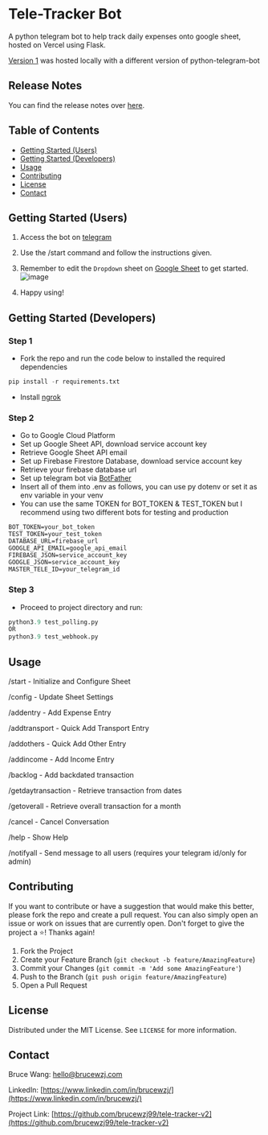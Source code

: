 # Tele-Tracker Bot
A python telegram bot to help track daily expenses onto google sheet, hosted on Vercel using Flask.

[Version 1](https://github.com/brucewzj99/tele-tracker) was hosted locally with a different version of python-telegram-bot

## Release Notes
You can find the release notes over [here](https://github.com/brucewzj99/tele-tracker-v2/blob/master/release_notes.md).

## Table of Contents
- [Getting Started (Users)](#getting-started-users)
- [Getting Started (Developers)](#getting-started-developers)
- [Usage](#usage)
- [Contributing](#contributing)
- [License](#license)
- [Contact](#contact)

## Getting Started (Users)
1. Access the bot on [telegram](https://t.me/telefinance_tracker_bot) 
2. Use the /start command and follow the instructions given.
3. Remember to edit the `Dropdown` sheet on [Google Sheet](https://docs.google.com/spreadsheets/d/1-XVdaeq1qqnLqAttGGzki6NkavqpkKs1n6Elz4GDC2I/edit#gid=612397734) to get started.
![image](https://github.com/brucewzj99/tele-tracker-v2/assets/24997286/c6411808-3740-4454-aada-cd3ff4d8b6f4)

4. Happy using!

## Getting Started (Developers)
### Step 1
* Fork the repo and run the code below to installed the required dependencies
``` python
pip install -r requirements.txt
```
* Install [ngrok](https://ngrok.com/download) 

### Step 2
* Go to Google Cloud Platform
* Set up Google Sheet API, download service account key
* Retrieve Google Sheet API email
* Set up Firebase Firestore Database, download service account key
* Retrieve your firebase database url
* Set up telegram bot via [BotFather](https://t.me/BotFather)
* Insert all of them into .env as follows, you can use py dotenv or set it as env variable in your venv
* You can use the same TOKEN for BOT_TOKEN & TEST_TOKEN but I recommend using two different bots for testing and production

``` .env
BOT_TOKEN=your_bot_token
TEST_TOKEN=your_test_token
DATABASE_URL=firebase_url
GOOGLE_API_EMAIL=google_api_email
FIREBASE_JSON=service_account_key
GOOGLE_JSON=service_account_key
MASTER_TELE_ID=your_telegram_id
```

### Step 3
* Proceed to project directory and run:
``` python
python3.9 test_polling.py
OR
python3.9 test_webhook.py
```

## Usage
/start - Initialize and Configure Sheet

/config - Update Sheet Settings

/addentry - Add Expense Entry

/addtransport - Quick Add Transport Entry

/addothers - Quick Add Other Entry

/addincome - Add Income Entry

/backlog - Add backdated transaction

/getdaytransaction - Retrieve transaction from dates

/getoverall - Retrieve overall transaction for a month

/cancel - Cancel Conversation

/help - Show Help

/notifyall - Send message to all users (requires your telegram id/only for admin)

## Contributing
If you want to contribute or have a suggestion that would make this better, please fork the repo and create a pull request. You can also simply open an issue or work on issues that are currently open.
Don't forget to give the project a ⭐! Thanks again!

1. Fork the Project
2. Create your Feature Branch (`git checkout -b feature/AmazingFeature`)
3. Commit your Changes (`git commit -m 'Add some AmazingFeature'`)
4. Push to the Branch (`git push origin feature/AmazingFeature`)
5. Open a Pull Request

## License
Distributed under the MIT License. See `LICENSE` for more information.

## Contact
Bruce Wang: hello@brucewzj.com

LinkedIn: [https://www.linkedin.com/in/brucewzj/](https://www.linkedin.com/in/brucewzj/)

Project Link: [https://github.com/brucewzj99/tele-tracker-v2](https://github.com/brucewzj99/tele-tracker-v2)
